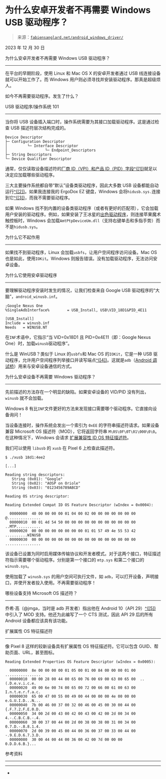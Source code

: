 <!--yml

类别：未分类

日期：2024-05-27 14:27:22

-->

# 为什么安卓开发者不再需要 Windows USB 驱动程序？

> 来源：[`fabiensanglard.net/android_windows_driver/`](https://fabiensanglard.net/android_windows_driver/)

2023 年 12 月 30 日

为什么安卓开发者不再需要 Windows USB 驱动程序？

* * *

在平台的早期阶段，使用 Linux 和 Mac OS X 的安卓开发者通过 USB 线连接设备就可以开始工作了。而 Windows 用户则必须寻找并安装驱动程序。那真是超级烦人。

如今不再需要驱动程序。发生了什么？

USB 驱动程序/操作系统 101

* * *

当你将 USB 设备插入端口时，操作系统需要为其接口加载驱动程序。这是通过检查 USB 描述符层次结构完成的。

```
Device Descriptor
├─ Configuration Descriptor
│         └─ Interface Descriptor
│                 └─ Endpoint_Descriptors
├─ String Descriptors
└─ Device Qualifier Descriptor      

```

通常，仅仅读取设备描述符的[厂商 ID（VPI）和产品 ID（PID）字段](https://www.keil.com/pack/doc/mw/USB/html/_u_s_b__device__descriptor.html)[^([1])](#footnote_1)就足以决定应加载哪些驱动程序。

三大主要操作系统都自带“默认”设备类驱动程序，因此大多数 USB 设备都能自动运行[^([2])](#footnote_2)。如果我连接我的 ErgoDox EZ 键盘，Windows 会将`hidusb.sys.`连接到它[^([3])](#footnote_3)，而我不需要驱动程序。

如果 Windows 找不到内置的设备类驱动程序（或者有更好的匹配项），它会加载用户安装的驱动程序。例如，如果安装了王冰星的[出色驱动程序](https://github.com/imbushuo/mac-precision-touchpad/tree/master)，则连接苹果魔术触控板时，Windows 会加载`AmtPtpDeviceUm.dll`（支持右键单击和多指手势）而不是`hidusb.sys`。

为什么它不起作用

* * *

如果找不到驱动程序，Linux 会加载`usbfs`，让用户空间程序访问设备。Mac OS 也是如此，使用`IOKit`。Windows 则报告错误。没有加载驱动程序，无法访问安卓设备。

为什么它使用安卓驱动程序

* * *

要理解驱动程序安装时发生的情况，让我们检查来自 Google USB 驱动程序的“大脑”，`android_winusb.inf`。

```
;Google Nexus One
%SingleAdbInterface%        = USB_Install, USB\VID_18D1&PID_4E11

[USB_Install]
Include = winusb.inf
Needs   = WINUSB.NT

```

在`INF`术语中，它指示“当 VID=0x18D1 且 PID=0x4E11（即：Google Nexus One）时，加载`winusb`驱动程序”。

什么是 WinUSB？类似于 Linux 的`usbfs`和 Mac OS 的`IOKit`，它是一种 USB 驱动程序，允许用户空间程序列举接口并读写端点[^([4])](#footnote_4)。这就是`adb`（[Android 调试桥](https://en.wikipedia.org/wiki/Android_Debug_Bridge)）用来与安卓设备通信的方式。

为什么安卓设备不再需要 Windows 驱动程序？

* * *

先前描述的方法存在一个明显的缺陷。如果安卓设备的 VID/PID 没有列出，`winusb` 就不会加载。

Windows 8 有比`INF`文件更好的方法来发现接口需要哪个驱动程序。它直接向设备询问！

当设备连接时，操作系统会发出一个索引为 `0xEE` 的字符串描述符请求。如果设备兼容 Microsoft OS 描述符（MOD），它将返回字符串 `M\0S\0F\0T\01\000\0\0`。在这种情况下，Windows 会请求 [扩展兼容性 ID OS 特征描述符](https://learn.microsoft.com/en-us/windows-hardware/drivers/usbcon/microsoft-defined-usb-descriptors)。

我们可以使用 `libusb` 的 `xusb` 在 Pixel 6 上检查此描述符。

```
$ ./xusb 18d1:4ee2

[...]

Reading string descriptors:
   String (0x01): "Google"
   String (0x02): "AOSP on Oriole"
   String (0x03): "0123456789ABCD"

Reading OS string descriptor:

Reading Extended Compat ID OS Feature Descriptor (wIndex = 0x0004):

  00000000  40 00 00 00 00 01 04 00 02 00 00 00 00 00 00 00  @...............
  00000010  00 01 4d 54 50 00 00 00 00 00 00 00 00 00 00 00  ..MTP...........
  00000020  00 00 00 00 00 00 00 00 01 01 57 49 4e 55 53 42  ..........WINUSB
  00000030  00 00 00 00 00 00 00 00 00 00 00 00 00 00 00 00  ................

```

该设备已设置为同时启用媒体传输协议和开发者模式。对于这两个接口，特征描述符指示需要哪个驱动程序。分别是第一个接口的 `mtp.sys` 和第二个接口的 `winusb.sys`。

使用加载了 `winusb.sys` 的用户空间可执行文件，如 `adb`，可以打开设备，声明接口，并使开发者投入使用。不再需要驱动程序！

哪些设备支持 Microsoft OS 描述符？

* * *

乔希·高（@jmga，当时是 adb 开发者）指出他在 Android 10（API 29）[^([5])](#footnote_5) 中引入了 MOD 支持。他还为此编写了一个 CTS 测试，因此 API 29 后的所有 Android 设备都应该具有该功能。

扩展属性 OS 特征描述符

* * *

像 Pixel 8 这样的较新设备具有扩展属性 OS 特征描述符。它可以包含 GUID、帮助页面、URL，甚至图标。

```
Reading Extended Properties OS Feature Descriptor (wIndex = 0x0005):

  00000000  8e 00 00 00 00 01 05 00 01 00 84 00 00 00 01 00  ................
  00000010  00 00 28 00 44 00 65 00 76 00 69 00 63 00 65 00  ..(.D.e.v.i.c.e.
  00000020  49 00 6e 00 74 00 65 00 72 00 66 00 61 00 63 00  I.n.t.e.r.f.a.c.
  00000030  65 00 47 00 55 00 49 00 44 00 00 00 4e 00 00 00  e.G.U.I.D...N...
  00000040  7b 00 46 00 37 00 32 00 46 00 45 00 30 00 44 00  {.F.7.2.F.E.0.D.
  00000050  34 00 2d 00 43 00 42 00 43 00 42 00 2d 00 34 00  4.-.C.B.C.B.-.4.
  00000060  30 00 37 00 44 00 2d 00 38 00 38 00 31 00 34 00  0.7.D.-.8.8.1.4.
  00000070  2d 00 39 00 45 00 44 00 36 00 37 00 33 00 44 00  -.9.E.D.6.7.3.D.
  00000080  30 00 44 00 44 00 36 00 42 00 7d 00 00 00        0.D.D.6.B.}...
```

参考资料

* * *

* * *

*
